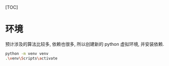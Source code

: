 [TOC]

# 环境

预计涉及的算法比较多, 依赖也很多, 所以创建新的 python 虚拟环境, 并安装依赖.

```bash
python -m venv venv
.\venv\Scripts\activate
```

